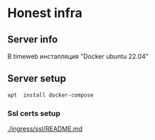 # Honest infra

## Server info
В timeweb инсталляция "Docker ubuntu 22.04"

## Server setup
```bash
apt  install docker-compose
```

### Ssl certs setup
[./ingress/ssl/README.md](./ingress/ssl/README.md)